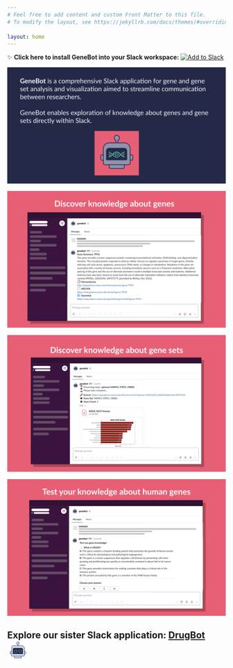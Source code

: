 ```yaml
---
# Feel free to add content and custom Front Matter to this file.
# To modify the layout, see https://jekyllrb.com/docs/themes/#overriding-theme-defaults

layout: home
---
```


✨ **Click here to install GeneBot into your Slack workspace:** 
<a href="https://slack.com/oauth/v2/authorize?client_id=2790340889.1172680679969&install_redirect=general&scope=app_mentions:read,channels:history,chat:write,chat:write.public,commands,files:read,files:write,groups:history,im:history,mpim:history,users:read"><img alt="Add to Slack" height="40" width="139" src="https://platform.slack-edge.com/img/add_to_slack.png" srcSet="https://platform.slack-edge.com/img/add_to_slack.png 1x, https://platform.slack-edge.com/img/add_to_slack@2x.png 2x" /></a> 

![image](/assets/images/homepage_v2.png)

![image](/assets/images/homepage_1.png)

![image](/assets/images/homepage2_v2.png)

![image](/assets/images/homepage3_v2.png)

## Explore our sister Slack application: [DrugBot](https://maayanlab.github.io/DrugBot/)![image](/assets/images/drugbot_icon.png)
